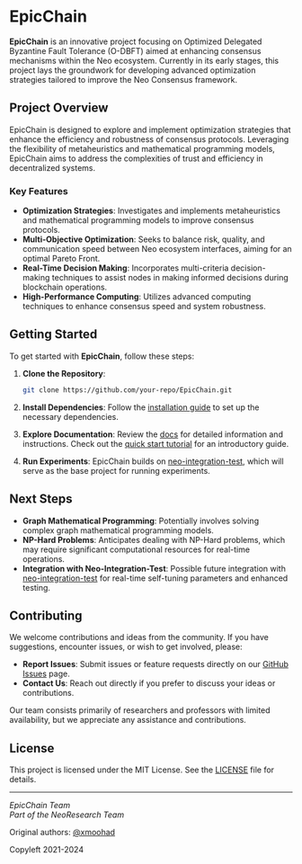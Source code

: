 # EpicChain

**EpicChain** is an innovative project focusing on Optimized Delegated Byzantine Fault Tolerance (O-DBFT) aimed at enhancing consensus mechanisms within the Neo ecosystem. Currently in its early stages, this project lays the groundwork for developing advanced optimization strategies tailored to improve the Neo Consensus framework.

## Project Overview

EpicChain is designed to explore and implement optimization strategies that enhance the efficiency and robustness of consensus protocols. Leveraging the flexibility of metaheuristics and mathematical programming models, EpicChain aims to address the complexities of trust and efficiency in decentralized systems.

### Key Features

- **Optimization Strategies**: Investigates and implements metaheuristics and mathematical programming models to improve consensus protocols.
- **Multi-Objective Optimization**: Seeks to balance risk, quality, and communication speed between Neo ecosystem interfaces, aiming for an optimal Pareto Front.
- **Real-Time Decision Making**: Incorporates multi-criteria decision-making techniques to assist nodes in making informed decisions during blockchain operations.
- **High-Performance Computing**: Utilizes advanced computing techniques to enhance consensus speed and system robustness.

## Getting Started

To get started with **EpicChain**, follow these steps:

1. **Clone the Repository**:
   ```bash
   git clone https://github.com/your-repo/EpicChain.git
   ```

2. **Install Dependencies**:
   Follow the [installation guide](#) to set up the necessary dependencies.

3. **Explore Documentation**:
   Review the [docs](#) for detailed information and instructions. Check out the [quick start tutorial](#) for an introductory guide.

4. **Run Experiments**:
   EpicChain builds on [neo-integration-test](https://github.com/NeoResearch/neo-integration-tests), which will serve as the base project for running experiments. 

## Next Steps

- **Graph Mathematical Programming**: Potentially involves solving complex graph mathematical programming models.
- **NP-Hard Problems**: Anticipates dealing with NP-Hard problems, which may require significant computational resources for real-time operations.
- **Integration with Neo-Integration-Test**: Possible future integration with [neo-integration-test](https://github.com/NeoResearch/neo-integration-tests) for real-time self-tuning parameters and enhanced testing.

## Contributing

We welcome contributions and ideas from the community. If you have suggestions, encounter issues, or wish to get involved, please:

- **Report Issues**: Submit issues or feature requests directly on our [GitHub Issues](https://github.com/your-repo/EpicChain/issues) page.
- **Contact Us**: Reach out directly if you prefer to discuss your ideas or contributions.

Our team consists primarily of researchers and professors with limited availability, but we appreciate any assistance and contributions.

## License

This project is licensed under the MIT License. See the [LICENSE](#) file for details.

---

*EpicChain Team*  
*Part of the NeoResearch Team*

Original authors: [@xmoohad](https://github.com/xmoohad)

Copyleft 2021-2024
